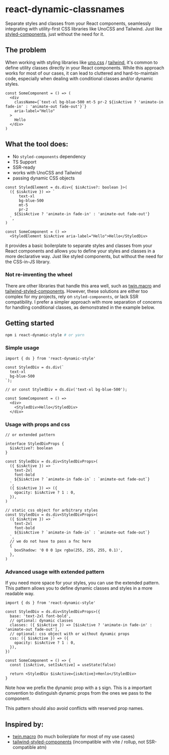 # react-dynamic-classnames

Separate styles and classes from your React components, seamlessly integrating with utility-first CSS libraries like UnoCSS and Tailwind. Just like [styled-components](https://github.com/styled-components), just without the need for it.

## The problem

When working with styling libraries like [uno.css](https://unocss.dev/) / [tailwind](https://tailwindcss.com/), it's common to define utility classes directly in your React components. While this approach works for most of our cases, it can lead to cluttered and hard-to-maintain code, especially when dealing with conditional classes and/or dynamic styles.

```tsx
const SomeComponent = () => (
  <div
    className={`text-xl bg-blue-500 mt-5 pr-2 ${isActive ? 'animate-in fade-in' : 'animate-out fade-out'}`}
    aria-label="Hello"
  >
    Hello
  </div>
)
```

## What the tool does:

- No `styled-components` dependency
- TS Support
- SSR-ready
- works with UnoCSS and Tailwind
- passing dynamic CSS objects

```tsx
const StyledElement = ds.div<{ $isActive?: boolean }>(
  ({ $isActive }) => `
      text-xl
      bg-blue-500
      mt-5
      pr-2
    ${$isActive ? 'animate-in fade-in' : 'animate-out fade-out'}
  `,
)

const SomeComponent = () =>
  <StyledElement $isActive aria-label="Hello">Hello</StyledDiv>
```

it provides a basic boilerplate to separate styles and classes from your React components and allows you to define your styles and classes in a more declarative way. Just like styled components, but without the need for the CSS-in-JS library.

### Not re-inventing the wheel

There are other libraries that handle this area well, such as [twin.macro](https://github.com/ben-rogerson/twin.macro)  and [tailwind-styled-components](https://github.com/MathiasGilson/tailwind-styled-component). However, these solutions are either too complex for my projects, rely on `styled-components`, or lack SSR compatibility. I prefer a simpler approach with more separation of concerns for handling conditional classes, as demonstrated in the example below.

## Getting started

```bash
npm i react-dynamic-style # or yarn
```

### Simple usage

```tsx
import { ds } from 'react-dynamic-style'

const StyledDiv = ds.div(`
  text-xl
  bg-blue-500
`);

// or const StyledDiv = ds.div('text-xl bg-blue-500');

const SomeComponent = () =>
  <div>
    <StyledDiv>Hello</StyledDiv>
  </div>
```

### Usage with props and css

```tsx
// or extended pattern

interface StyledDivProps {
  $isActive?: boolean
}

const StyledDiv = ds.div<StyledDivProps>(
  ({ $isActive }) => `
    text-2xl
    font-bold
    ${$isActive ? `animate-in fade-in` : `animate-out fade-out`}
  `,
  ({ $isActive }) => ({
    opacity: $isActive ? 1 : 0,
  }),
)

// static css object for arbitrary styles
const StyledDiv = ds.div<StyledDivProps>(
  ({ $isActive }) => `
    text-2xl
    font-bold
    ${$isActive ? `animate-in fade-in` : `animate-out fade-out`}
  `,
  // we do not have to pass a fnc here
  {
    boxShadow: '0 0 0 1px rgba(255, 255, 255, 0.1)',
  },
)
```

### Advanced usage with extended pattern

If you need more space for your styles, you can use the extended pattern. This pattern allows you to define dynamic classes and styles in a more readable way.

```tsx
import { ds } from 'react-dynamic-style'

const StyledDiv = ds.div<StyledDivProps>({
  base: 'text-2xl font-bold',
  // optional: dynamic classes
  classes: ({ $isActive }) => [$isActive ? 'animate-in fade-in' : 'animate-out fade-out'],
  // optional: css object with or without dynamic props
  css: ({ $isActive }) => ({
    opacity: $isActive ? 1 : 0,
  }),
})

const SomeComponent = () => {
  const [isActive, setIsActive] = useState(false)

  return <StyledDiv $isActive={isActive}>Henlo</StyledDiv>
}
```

Note how we prefix the dynamic prop with a `$` sign. This is a important convention to distinguish dynamic props from the ones we pass to the component.

This pattern should also avoid conflicts with reserved prop names.

## Inspired by:
- [twin.macro](https://github.com/ben-rogerson/twin.macro)
(to much boilerplate for most of my use cases)
- [tailwind-styled-components](https://github.com/MathiasGilson/tailwind-styled-component)
(incompatible with vite / rollup, not SSR-compatible atm)
